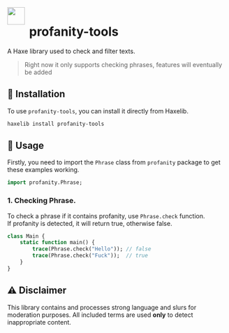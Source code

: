 <img src="https://haxe.org/img/branding/haxe-logo-glyph.png" width="40" align="left" style='margin-right:10'>

# profanity-tools

A Haxe library used to check and filter texts.


> Right now it only supports checking phrases, features will eventually be added

## 🔧 Installation
To use `profanity-tools`, you can install it directly from Haxelib.
```bash
haxelib install profanity-tools
```


## 📃 Usage
Firstly, you need to import the `Phrase` class from `profanity` package to get these examples working.

```hx
import profanity.Phrase;
```

### 1. Checking Phrase.
To check a phrase if it contains profanity, use `Phrase.check` function.\
If profanity is detected, it will return true, otherwise false.
```hx
class Main {
    static function main() {
        trace(Phrase.check("Hello")); // false
        trace(Phrase.check("Fuck"));  // true
    }
}
``` 
## ⚠️ Disclaimer

This library contains and processes strong language and slurs for moderation purposes. All included terms are used **only** to detect inappropriate content.